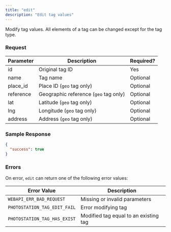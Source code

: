 ```yaml
---
title: "edit"
description: "Edit tag values"
---
```


Modify tag values. All elements of a tag can be changed except for
the tag type.

### Request ###

Parameter|Description|Required?
---------|-----------|---------
id|Original tag ID|Yes
name|Tag name|Optional
place_id|Place ID (`geo` tag only)|Optional
reference|Geographic reference (`geo` tag only)|Optional
lat|Latitude (`geo` tag only)|Optional
lng|Longitude (`geo` tag only)|Optional
address|Address (`geo` tag only)|Optional

### Sample Response ###

```json
{
  "success": true
}
```

### Errors ###

On error, `edit` can return one of the following error values:

Error Value|Description
-----------|-----------
`WEBAPI_ERR_BAD_REQUEST`|Missing or invalid parameters
`PHOTOSTATION_TAG_EDIT_FAIL`|Error modifying tag
`PHOTOSTATION_TAG_HAS_EXIST`|Modified tag equal to an existing tag
